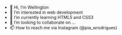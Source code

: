 - 👋 Hi, I’m Wellington
- 👀 I’m interested in web development
- 🌱 I’m currently learning HTML5 and CSS3
- 💞️ I’m looking to collaborate on ...
- 📫 How to reach me via Instagram (@pia_wrodrigues)

<!---
WRSilvaa/WRSilvaa is a ✨ special ✨ repository because its `README.md` (this file) appears on your GitHub profile.
You can click the Preview link to take a look at your changes.
--->

